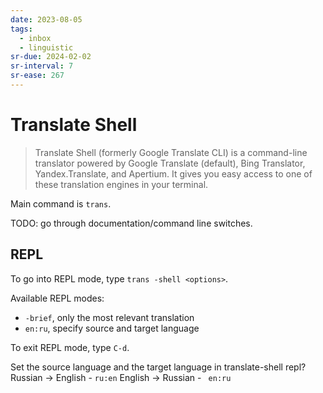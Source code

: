 ```yaml
---
date: 2023-08-05
tags:
  - inbox
  - linguistic
sr-due: 2024-02-02
sr-interval: 7
sr-ease: 267
---
```


# Translate Shell

> Translate Shell (formerly Google Translate CLI) is a command-line translator
> powered by Google Translate (default), Bing Translator, Yandex.Translate, and
> Apertium. It gives you easy access to one of these translation engines in your
> terminal.

Main command is `trans`.

TODO: go through documentation/command line switches.

## REPL

To go into REPL mode, type `trans -shell <options>`.

Available REPL modes:
- `-brief`, only the most relevant translation
- `en:ru`, specify source and target language

To exit REPL mode, type `C-d`.

Set the source language and the target language in translate-shell repl?
&#10;<br>
Russian → English - `ru:en`
English → Russian - ` en:ru`
